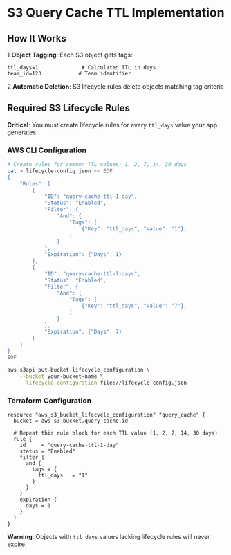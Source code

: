 # S3 Query Cache TTL Implementation

## How It Works

1 **Object Tagging**: Each S3 object gets tags:

```text
ttl_days=1              # Calculated TTL in days
team_id=123            # Team identifier
```

2 **Automatic Deletion**: S3 lifecycle rules delete objects matching tag criteria

## Required S3 Lifecycle Rules

**Critical**: You must create lifecycle rules for every `ttl_days` value your app generates.

### AWS CLI Configuration

```bash
# Create rules for common TTL values: 1, 2, 7, 14, 30 days
cat > lifecycle-config.json << EOF
{
    "Rules": [
        {
            "ID": "query-cache-ttl-1-day",
            "Status": "Enabled",
            "Filter": {
                "And": {
                    "Tags": [
                        {"Key": "ttl_days", "Value": "1"},
                    ]
                }
            },
            "Expiration": {"Days": 1}
        },
        {
            "ID": "query-cache-ttl-7-days",
            "Status": "Enabled",
            "Filter": {
                "And": {
                    "Tags": [
                        {"Key": "ttl_days", "Value": "7"},
                    ]
                }
            },
            "Expiration": {"Days": 7}
        }
    ]
}
EOF

aws s3api put-bucket-lifecycle-configuration \
    --bucket your-bucket-name \
    --lifecycle-configuration file://lifecycle-config.json
```

### Terraform Configuration

```hcl
resource "aws_s3_bucket_lifecycle_configuration" "query_cache" {
  bucket = aws_s3_bucket.query_cache.id

  # Repeat this rule block for each TTL value (1, 2, 7, 14, 30 days)
  rule {
    id     = "query-cache-ttl-1-day"
    status = "Enabled"
    filter {
      and {
        tags = {
          ttl_days   = "1"
        }
      }
    }
    expiration {
      days = 1
    }
  }
}
```

**Warning**: Objects with `ttl_days` values lacking lifecycle rules will never expire.
